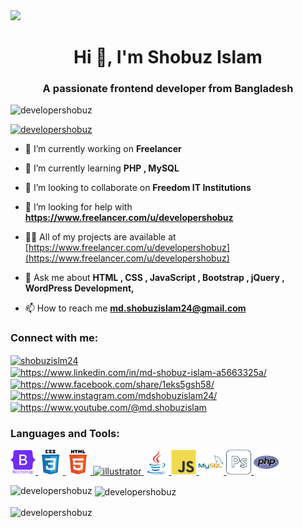 
<img src="https://media.licdn.com/dms/image/v2/D4E16AQEYR-kPRSeF7A/profile-displaybackgroundimage-shrink_350_1400/B4EZVLHD2THUAc-/0/1740721898724?e=1746057600&v=beta&t=_ZIY6AwiX8sqz51U4Bbvm60AwRdwlJZrZY8xB8Fs62Q">
<h1 align="center">Hi 👋, I'm Shobuz Islam</h1>
<h3 align="center">A passionate frontend developer from Bangladesh</h3>

<p align="left"> <img src="https://komarev.com/ghpvc/?username=developershobuz&label=Profile%20views&color=0e75b6&style=flat" alt="developershobuz" /> </p>

<p align="left"> <a href="https://github.com/ryo-ma/github-profile-trophy"><img src="https://github-profile-trophy.vercel.app/?username=developershobuz" alt="developershobuz" /></a> </p>

- 🔭 I’m currently working on **Freelancer**

- 🌱 I’m currently learning **PHP , MySQL**

- 👯 I’m looking to collaborate on **Freedom IT Institutions**

- 🤝 I’m looking for help with **https://www.freelancer.com/u/developershobuz**

- 👨‍💻 All of my projects are available at [https://www.freelancer.com/u/developershobuz](https://www.freelancer.com/u/developershobuz)

- 💬 Ask me about **HTML , CSS , JavaScript , Bootstrap , jQuery , WordPress Development,**

- 📫 How to reach me **md.shobuzislam24@gmail.com**

<h3 align="left">Connect with me:</h3>
<p align="left">
<a href="https://twitter.com/shobuzislm24" target="blank"><img align="center" src="https://raw.githubusercontent.com/rahuldkjain/github-profile-readme-generator/master/src/images/icons/Social/twitter.svg" alt="shobuzislm24" height="30" width="40" /></a>
<a href="https://linkedin.com/in/https://www.linkedin.com/in/md-shobuz-islam-a5663325a/" target="blank"><img align="center" src="https://raw.githubusercontent.com/rahuldkjain/github-profile-readme-generator/master/src/images/icons/Social/linked-in-alt.svg" alt="https://www.linkedin.com/in/md-shobuz-islam-a5663325a/" height="30" width="40" /></a>
<a href="https://fb.com/https://www.facebook.com/share/1eks5gsh58/" target="blank"><img align="center" src="https://raw.githubusercontent.com/rahuldkjain/github-profile-readme-generator/master/src/images/icons/Social/facebook.svg" alt="https://www.facebook.com/share/1eks5gsh58/" height="30" width="40" /></a>
<a href="https://instagram.com/https://www.instagram.com/mdshobuzislam24/" target="blank"><img align="center" src="https://raw.githubusercontent.com/rahuldkjain/github-profile-readme-generator/master/src/images/icons/Social/instagram.svg" alt="https://www.instagram.com/mdshobuzislam24/" height="30" width="40" /></a>
<a href="https://www.youtube.com/c/https://www.youtube.com/@md.shobuzislam" target="blank"><img align="center" src="https://raw.githubusercontent.com/rahuldkjain/github-profile-readme-generator/master/src/images/icons/Social/youtube.svg" alt="https://www.youtube.com/@md.shobuzislam" height="30" width="40" /></a>
</p>

<h3 align="left">Languages and Tools:</h3>
<p align="left"> <a href="https://getbootstrap.com" target="_blank" rel="noreferrer"> <img src="https://raw.githubusercontent.com/devicons/devicon/master/icons/bootstrap/bootstrap-plain-wordmark.svg" alt="bootstrap" width="40" height="40"/> </a> <a href="https://www.w3schools.com/css/" target="_blank" rel="noreferrer"> <img src="https://raw.githubusercontent.com/devicons/devicon/master/icons/css3/css3-original-wordmark.svg" alt="css3" width="40" height="40"/> </a> <a href="https://www.w3.org/html/" target="_blank" rel="noreferrer"> <img src="https://raw.githubusercontent.com/devicons/devicon/master/icons/html5/html5-original-wordmark.svg" alt="html5" width="40" height="40"/> </a> <a href="https://www.adobe.com/in/products/illustrator.html" target="_blank" rel="noreferrer"> <img src="https://www.vectorlogo.zone/logos/adobe_illustrator/adobe_illustrator-icon.svg" alt="illustrator" width="40" height="40"/> </a> <a href="https://www.java.com" target="_blank" rel="noreferrer"> <img src="https://raw.githubusercontent.com/devicons/devicon/master/icons/java/java-original.svg" alt="java" width="40" height="40"/> </a> <a href="https://developer.mozilla.org/en-US/docs/Web/JavaScript" target="_blank" rel="noreferrer"> <img src="https://raw.githubusercontent.com/devicons/devicon/master/icons/javascript/javascript-original.svg" alt="javascript" width="40" height="40"/> </a> <a href="https://www.mysql.com/" target="_blank" rel="noreferrer"> <img src="https://raw.githubusercontent.com/devicons/devicon/master/icons/mysql/mysql-original-wordmark.svg" alt="mysql" width="40" height="40"/> </a> <a href="https://www.photoshop.com/en" target="_blank" rel="noreferrer"> <img src="https://raw.githubusercontent.com/devicons/devicon/master/icons/photoshop/photoshop-line.svg" alt="photoshop" width="40" height="40"/> </a> <a href="https://www.php.net" target="_blank" rel="noreferrer"> <img src="https://raw.githubusercontent.com/devicons/devicon/master/icons/php/php-original.svg" alt="php" width="40" height="40"/> </a> </p>

<p><img align="left" src="https://github-readme-stats.vercel.app/api/top-langs?username=developershobuz&show_icons=true&locale=en&layout=compact" alt="developershobuz" /></p>

<p>&nbsp;<img align="center" src="https://github-readme-stats.vercel.app/api?username=developershobuz&show_icons=true&locale=en" alt="developershobuz" /></p>

<p><img align="center" src="https://github-readme-streak-stats.herokuapp.com/?user=developershobuz&" alt="developershobuz" /></p>

